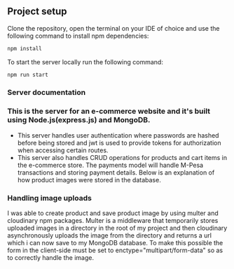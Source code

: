 ## Project setup
Clone the repository, open the terminal on your IDE of choice and use the following command to install npm dependencies:

```sh
npm install
```

To start the server locally run the following command:

```sh
npm run start
```

### Server documentation
### This is the server for an e-commerce website and it's built using Node.js(express.js) and MongoDB.
- This server handles user authentication where passwords are hashed before being stored and jwt is used to provide tokens for authorization when accessing certain routes.
- This server also handles CRUD operations for products and cart items in the e-commerce store. The payments model will handle M-Pesa transactions and storing payment details. Below is an explanation of how product images were stored in the database.


### Handling image uploads
I was able to create product and save product image by using multer and cloudinary npm packages. Multer is a middleware that temporarily stores uploaded images in a directory in the root of my project and then cloudinary asynchronously uploads the image from the directory and returns a url which i can now save to my MongoDB database. To make this possible the form in the client-side must be set to enctype="multipart/form-data" so as to correctly handle the image.